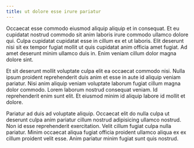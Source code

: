 ```yaml
---
title: ut dolore esse irure pariatur
---
```


Occaecat esse commodo eiusmod aliquip aliquip et in consequat. Et eu cupidatat nostrud commodo sit anim laboris irure commodo ullamco dolore qui. Culpa cupidatat cupidatat esse in cillum ex et ut laboris. Elit deserunt nisi sit ex tempor fugiat mollit ut quis cupidatat anim officia amet fugiat. Ad amet deserunt minim ullamco duis in. Enim veniam cillum dolor magna dolore sint.

Et sit deserunt mollit voluptate culpa elit ea occaecat commodo nisi. Nulla ipsum proident reprehenderit duis anim et esse in aute id aliquip veniam pariatur. Nisi anim aliquip veniam voluptate laborum fugiat cillum magna dolor commodo. Lorem laborum nostrud consequat veniam. Id reprehenderit enim sunt elit. Et eiusmod minim id aliquip labore id mollit et dolore.

Pariatur ad duis ad voluptate aliquip. Occaecat elit do nulla culpa ut deserunt culpa anim pariatur cillum nostrud adipisicing ullamco nostrud. Non id esse reprehenderit exercitation. Velit cillum fugiat culpa nulla pariatur. Minim occaecat aliqua fugiat officia proident ullamco aliqua ex ex cillum proident velit esse. Anim pariatur minim fugiat sunt quis nostrud.